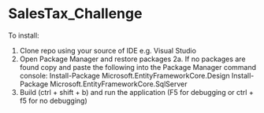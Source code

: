 # SalesTax_Challenge

To install:
1. Clone repo using your source of IDE e.g. Visual Studio
2. Open Package Manager and restore packages
2a. If no packages are found copy and paste the following into the Package Manager command console:
    Install-Package Microsoft.EntityFrameworkCore.Design
    Install-Package Microsoft.EntityFrameworkCore.SqlServer
3. Build (ctrl + shift + b) and run the application (F5 for debugging or ctrl + f5 for no debugging)